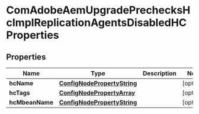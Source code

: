 
# ComAdobeAemUpgradePrechecksHcImplReplicationAgentsDisabledHCProperties

## Properties
Name | Type | Description | Notes
------------ | ------------- | ------------- | -------------
**hcName** | [**ConfigNodePropertyString**](ConfigNodePropertyString.md) |  |  [optional]
**hcTags** | [**ConfigNodePropertyArray**](ConfigNodePropertyArray.md) |  |  [optional]
**hcMbeanName** | [**ConfigNodePropertyString**](ConfigNodePropertyString.md) |  |  [optional]




